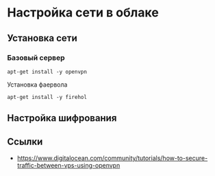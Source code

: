 Настройка сети в облаке
=======================

Установка сети
--------------

### Базовый сервер

    apt-get install -y openvpn

Установка фаервола 

    apt-get install -y firehol

Настройка шифрования
--------------------

Ссылки
------
* https://www.digitalocean.com/community/tutorials/how-to-secure-traffic-between-vps-using-openvpn
